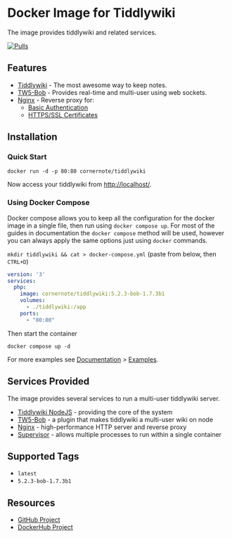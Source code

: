 # Docker Image for Tiddlywiki

The image provides tiddlywiki and related services.

[![Pulls](https://img.shields.io/docker/pulls/cornernote/tiddlywiki.svg?style=flat-square)](https://hub.docker.com/r/cornernote/tiddlywiki/)


## Features

- [Tiddlywiki](https://tiddlywiki.com/) - The most awesome way to keep notes.
- [TW5-Bob](https://github.com/OokTech/TW5-Bob) - Provides real-time and multi-user using web sockets.
- [Nginx](https://www.nginx.com/) - Reverse proxy for:
  - [Basic Authentication](docs/basic-authentication.md)
  - [HTTPS/SSL Certificates](docs/ssl-installation.md)


## Installation


### Quick Start

```shell
docker run -d -p 80:80 cornernote/tiddlywiki
```

Now access your tiddlywiki from [http://localhost/](http://localhost/). 

### Using Docker Compose

Docker compose allows you to keep all the configuration for the docker image in a single file, then run using `docker compose up`.  For most of the guides in documentation the `docker compose` method will be used, however you can always apply the same options just using `docker` commands.

`mkdir tiddlywiki && cat > docker-compose.yml` (paste from below, then `CTRL+D`)

```yaml
version: '3'
services:
  php:
    image: cornernote/tiddlywiki:5.2.3-bob-1.7.3b1
    volumes:
      - ./tiddlywiki:/app
    ports:
      - "80:80"
```

Then start the container

```shell
docker compose up -d
```

For more examples see [Documentation](docs/README.md) > [Examples](docs/examples/README.md).


## Services Provided

The image provides several services to run a multi-user tiddlywiki server.

- [Tiddlywiki NodeJS](https://tiddlywiki.com/static/TiddlyWiki%2520on%2520Node.js.html) - providing the core of the system
- [TW5-Bob](https://github.com/OokTech/TW5-Bob) - a plugin that makes tiddlywiki a multi-user wiki on node
- [Nginx](https://nginx.com) - high-performance HTTP server and reverse proxy
- [Supervisor](http://supervisord.org/) - allows multiple processes to run within a single container


## Supported Tags

- `latest`
- `5.2.3-bob-1.7.3b1`


## Resources

* [GitHub Project](https://github.com/cornernote/docker-tiddlywiki)
* [DockerHub Project](https://hub.docker.com/r/cornernote/tiddlywiki/)
